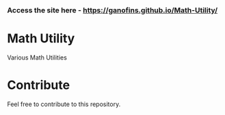 ### Access the site here - https://ganofins.github.io/Math-Utility/

# Math Utility

Various Math Utilities

# Contribute
Feel free to contribute to this repository.
